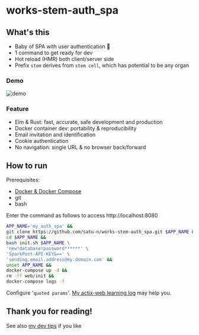 # works-stem-auth_spa

[demo]: https://user-images.githubusercontent.com/49983831/95659183-2c1d1e00-0b5a-11eb-951e-f23cde2e57c4.gif
[docker]: https://docs.docker.com/get-docker/
[how to email]: https://github.com/satu-n/study-actix-web-simple-auth-server#using-sparkpost-to-send-registration-email
[tips]: https://github.com/satu-n/tips

## What's this

* Baby of SPA with user authentication &#x1F476;
* 1 command to get ready for dev
* Hot reload (HMR) both client/server side
* Prefix `stem` derives from `stem cell`, which has potential to be any organ

### Demo

![demo][demo]

### Feature

* Elm & Rust: fast, accurate, safe development and production
* Docker container dev: portability & reproducibility
* Email invitation and identification
* Cookie authentication
* No navigation: single URL & no browser back/forward

## How to run

Prerequisites:

* [Docker & Docker Compose][docker]
* git
* bash

Enter the command as follows to access http://localhost:8080

```bash
APP_NAME='my_auth_spa' &&
git clone https://github.com/satu-n/works-stem-auth_spa.git $APP_NAME &&
cd $APP_NAME &&
bash init.sh $APP_NAME \
'new!database!password******' \
'SparkPost-API-KEY&==' \
'sending.email.address@my.domain.com' &&
unset APP_NAME &&
docker-compose up -d &&
rm -rf web/init &&
docker-compose logs -f
```

Configure '`quoted params`'.
[My actix-web learning log][how to email] may help you.

## Thank you for reading!

See also [my dev tips][tips] if you like
